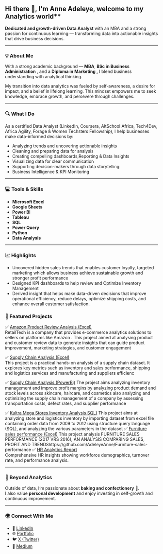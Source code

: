 ## Hi there 👋,  I'm Anne Adeleye, welcome to my Analytics world**  

**Dedicated and growth-driven Data Analyst** with an MBA and a strong passion for continuous learning — transforming data into actionable insights that drive business decisions.  

---

### 💡 About Me  
With a strong academic background — **MBA**, **BSc in Business Administration ,** and a **Diploma in Marketing ,** I blend business understanding with analytical thinking.  

My transition into data analytics was fueled by self-awareness, a desire for impact, and a belief in lifelong learning. This mindset empowers me to seek knowledge, embrace growth, and persevere through challenges.  

---

### 🔍 What I Do  
As a certified Data Analyst (LinkedIn, Coursera, AltSchool Africa, Tech4Dev, Africa Agility, Forage & Women Techsters Fellowship), I help businesses make data-informed decisions by:  
- Analyzing trends and uncovering actionable insights  
- Cleaning and preparing data for analysis  
- Creating compelling dashboards,Reporting & Data Insights 
- Visualizing data for clear communication  
- Supporting decision-makers through data storytelling
- Business Intelligence & KPI Monitoring

---

### 💻 Tools & Skills  
- **Microsoft Excel**  
- **Google Sheets**  
- **Power BI**  
- **Tableau**  
- **SQL**  
- **Power Query**  
- **Python**
- **Data Analysis**

---

### 📈 Highlights
- Uncovered hidden sales trends that enables customer loyalty, targeted marketing which allows business achieve sustainable growth and stronger profit performance
- Designed KPI dashboards to help review and Optimize Inventory Management
- Derived insight that helps make data-driven decisions that improve operational efficiency, reduce delays, optimize shipping costs, and enhance overall customer satisfaction.

### 🧠 Featured Projects  

✅ [Amazon Product Review Analysis (Excel)](https://github.com/AdeleyeAnne/DSA-CAPSTONE-PROJECT.)  
RetailTech is a company that provides e-commerce analytics solutions to sellers on platforms like Amazon . This project aimed at analysing product and customer review data to generate insights that can guide product improvement, marketing strategies, and customer engagement

✅ [Supply Chain Analysis (Excel)](https://github.com/AdeleyeAnne/Supply-chain-Excel-Analysis-)  
This project is a practical hands-on analysis of a supply chain dataset. It explores key metrics such as inventory and sales performance, shipping and logistics services and manufacturing and suppliers efficienc

✅ [Supply Chain Analysis (PowerBi)](https://github.com/AdeleyeAnne/Supply-chain-Analysis-with-PowerBi-)
The project aims analyzing inventory management and improve profit margins by analyzing product demand and stock levels across skincare, haircare, and cosmetics also analyzing and optimizing the supply chain management of a company by assessing transportation costs, defect rates, and supplier performance

✅ [Kultra Mega Stores Inventory Analysis SQL)](https://github.com/AdeleyeAnne/CAPSTONE-PROJECT-SQL)
This project aims at analyzing store and logistics inventory by importing dataset from excel file containing order data from 2009 to 2012 using structure query language (SQL), and analyzing the various parameters in the dataset
✅ [Furniture sales performance (Excel)](https://github.com/AdeleyeAnne/Furniture-sales-performance)
This project analysis FURNITURE SALES PERFORMANCE (2017 VRS 2016), AN ANALYSIS COMPARING SALES, PROFIT AND TRENDShttps://github.com/AdeleyeAnne/Furniture-sales-performance
✅ [HR Analytics Report](https://github.com/AdeleyeAnne/HR-Attrition-Analytics-)  
Comprehensive HR insights showing workforce demographics, turnover rate, and performance analysis.  


---

### 🎂 Beyond Analytics  
Outside of data, I’m passionate about **baking and confectionery** 🍰.  
I also value **personal development** and enjoy investing in self-growth and continuous improvement.  

---

### 🌍 Connect With Me  
- 💼 [LinkedIn](https://www.linkedin.com/in/adeleyeanne)  
- 🌐 [Portfolio](https://www.datascienceportfol.io/Anne)  
- 🐦 [X (Twitter)](https://x.com/AdeleyeAnne)  
- 📸 [Medium](https://medium.com/@adeleyeanne2014)  



